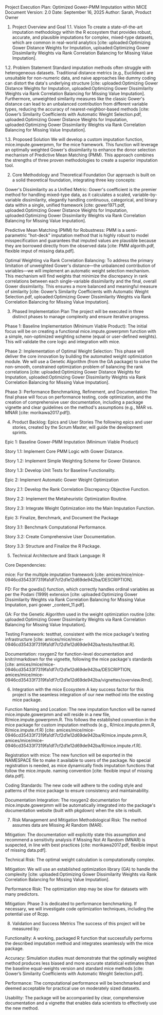 Project Execution Plan: Optimized Gower-PMM Imputation within MICE
Document Version: 2.0
Date: September 16, 2025
Author: Sarah, Product Owner

1. Project Overview and Goal
1.1. Vision
To create a state-of-the-art imputation methodology within the R ecosystem that provides robust, accurate, and plausible imputations for complex, mixed-type datasets, which are common in real-world analytics [cite: uploaded:Optimizing Gower Distance Weights for Imputation, uploaded:Optimizing Gower Dissimilarity Weights via Rank Correlation Balancing for Missing Value Imputation].

1.2. Problem Statement
Standard imputation methods often struggle with heterogeneous datasets. Traditional distance metrics (e.g., Euclidean) are unsuitable for non-numeric data, and naive approaches like dummy coding can distort the data's underlying structure [cite: uploaded:Optimizing Gower Distance Weights for Imputation, uploaded:Optimizing Gower Dissimilarity Weights via Rank Correlation Balancing for Missing Value Imputation]. Furthermore, unweighted similarity measures like the classic Gower's distance can lead to an unbalanced contribution from different variable types, reducing the accuracy of nearest-neighbor-based methods [cite: Gower’s Similarity Coefficients with Automatic Weight Selection.pdf, uploaded:Optimizing Gower Distance Weights for Imputation, uploaded:Optimizing Gower Dissimilarity Weights via Rank Correlation Balancing for Missing Value Imputation].

1.3. Proposed Solution
We will develop a custom imputation function, mice.impute.gowerpmm, for the mice framework. This function will leverage an optimally weighted Gower's dissimilarity to enhance the donor selection mechanism of Predictive Mean Matching (PMM). This approach combines the strengths of three proven methodologies to create a superior imputation tool.

2. Core Methodology and Theoretical Foundation
Our approach is built on a solid theoretical foundation, integrating three key concepts:

Gower's Dissimilarity as a Unified Metric: Gower's coefficient is the premier method for handling mixed-type data, as it calculates a scaled, variable-by-variable dissimilarity, elegantly handling continuous, categorical, and binary data within a single, unified framework [cite: gower1971.pdf, uploaded:Optimizing Gower Distance Weights for Imputation, uploaded:Optimizing Gower Dissimilarity Weights via Rank Correlation Balancing for Missing Value Imputation].

Predictive Mean Matching (PMM) for Robustness: PMM is a semi-parametric "hot-deck" imputation method that is highly robust to model misspecification and guarantees that imputed values are plausible because they are borrowed directly from the observed data [cite: PMM algorith.pdf, flexible imput of missing data.pdf].

Optimal Weighting via Rank Correlation Balancing: To address the primary limitation of unweighted Gower's distance—the unbalanced contribution of variables—we will implement an automatic weight selection mechanism. This mechanism will find weights that minimize the discrepancy in rank correlations between each single-variable dissimilarity and the final, overall Gower dissimilarity. This ensures a more balanced and meaningful measure of similarity [cite: Gower’s Similarity Coefficients with Automatic Weight Selection.pdf, uploaded:Optimizing Gower Dissimilarity Weights via Rank Correlation Balancing for Missing Value Imputation].

3. Phased Implementation Plan
The project will be executed in three distinct phases to manage complexity and ensure iterative progress.

Phase 1: Baseline Implementation (Minimum Viable Product): The initial focus will be on creating a functional mice.impute.gowerpmm function with a simple, non-optimized weighting scheme (equal or user-defined weights). This will validate the core logic and integration with mice.

Phase 2: Implementation of Optimal Weight Selection: This phase will deliver the core innovation by building the automated weight optimization module. We will use a Genetic Algorithm (from the GA package) to solve the non-smooth, constrained optimization problem of balancing the rank correlations [cite: uploaded:Optimizing Gower Distance Weights for Imputation, uploaded:Optimizing Gower Dissimilarity Weights via Rank Correlation Balancing for Missing Value Imputation].

Phase 3: Performance Benchmarking, Refinement, and Documentation: The final phase will focus on performance testing, code optimization, and the creation of comprehensive user documentation, including a package vignette and clear guidelines on the method's assumptions (e.g., MAR vs. MNAR [cite: morikawa2017.pdf]).

4. Product Backlog: Epics and User Stories
The following epics and user stories, created by the Scrum Master, will guide the development sprints.

Epic 1: Baseline Gower-PMM Imputation (Minimum Viable Product)

Story 1.1: Implement Core PMM Logic with Gower Distance.

Story 1.2: Implement Simple Weighting Scheme for Gower Distance.

Story 1.3: Develop Unit Tests for Baseline Functionality.

Epic 2: Implement Automatic Gower Weight Optimization

Story 2.1: Develop the Rank Correlation Discrepancy Objective Function.

Story 2.2: Implement the Metaheuristic Optimization Routine.

Story 2.3: Integrate Weight Optimization into the Main Imputation Function.

Epic 3: Finalize, Benchmark, and Document the Package

Story 3.1: Benchmark Computational Performance.

Story 3.2: Create Comprehensive User Documentation.

Story 3.3: Structure and Finalize the R Package.

5. Technical Architecture and Stack
Language: R

Core Dependencies:

mice: For the multiple imputation framework [cite: amices/mice/mice-0946cd35433f7319fa1df7cf2d1e12d69de942ba/DESCRIPTION].

FD: For the gowdis() function, which correctly handles ordinal variables as per the Podani (1999) extension [cite: uploaded:Optimizing Gower Dissimilarity Weights via Rank Correlation Balancing for Missing Value Imputation, pani gower _content_11.pdf].

GA: For the Genetic Algorithm used in the weight optimization routine [cite: uploaded:Optimizing Gower Dissimilarity Weights via Rank Correlation Balancing for Missing Value Imputation].

Testing Framework: testthat, consistent with the mice package's testing infrastructure [cite: amices/mice/mice-0946cd35433f7319fa1df7cf2d1e12d69de942ba/tests/testthat.R].

Documentation: roxygen2 for function-level documentation and knitr/rmarkdown for the vignette, following the mice package's standards [cite: amices/mice/mice-0946cd35433f7319fa1df7cf2d1e12d69de942ba/DESCRIPTION, amices/mice/mice-0946cd35433f7319fa1df7cf2d1e12d69de942ba/vignettes/overview.Rmd].

6. Integration with the mice Ecosystem
A key success factor for this project is the seamless integration of our new method into the existing mice package.

Function Naming and Location: The new imputation function will be named mice.impute.gowerpmm and will reside in a new file, R/mice.impute.gowerpmm.R. This follows the established convention in the mice package for custom imputation methods (e.g., R/mice.impute.pmm.R, R/mice.impute.rf.R) [cite: amices/mice/mice-0946cd35433f7319fa1df7cf2d1e12d69de942ba/R/mice.impute.pmm.R, amices/mice/mice-0946cd35433f7319fa1df7cf2d1e12d69de942ba/R/mice.impute.rf.R].

Registration with mice: The new function will be exported in the NAMESPACE file to make it available to users of the package. No special registration is needed, as mice dynamically finds imputation functions that follow the mice.impute. naming convention [cite: flexible imput of missing data.pdf].

Coding Standards: The new code will adhere to the coding style and patterns of the mice package to ensure consistency and maintainability.

Documentation Integration: The roxygen2 documentation for mice.impute.gowerpmm will be automatically integrated into the package's documentation website (built with pkgdown) when the site is rebuilt.

7. Risk Management and Mitigation
Methodological Risk: The method assumes data are Missing At Random (MAR).

Mitigation: The documentation will explicitly state this assumption and recommend a sensitivity analysis if Missing Not At Random (MNAR) is suspected, in line with best practices [cite: morikawa2017.pdf, flexible imput of missing data.pdf].

Technical Risk: The optimal weight calculation is computationally complex.

Mitigation: We will use an established optimization library (GA) to handle the complexity [cite: uploaded:Optimizing Gower Dissimilarity Weights via Rank Correlation Balancing for Missing Value Imputation].

Performance Risk: The optimization step may be slow for datasets with many predictors.

Mitigation: Phase 3 is dedicated to performance benchmarking. If necessary, we will investigate code optimization techniques, including the potential use of Rcpp.

8. Validation and Success Metrics
The success of this project will be measured by:

Functionality: A working, packaged R function that successfully performs the described imputation method and integrates seamlessly with the mice package.

Accuracy: Simulation studies must demonstrate that the optimally weighted method produces less biased and more accurate statistical estimates than the baseline equal-weights version and standard mice methods [cite: Gower’s Similarity Coefficients with Automatic Weight Selection.pdf].

Performance: The computational performance will be benchmarked and deemed acceptable for practical use on moderately sized datasets.

Usability: The package will be accompanied by clear, comprehensive documentation and a vignette that enables data scientists to effectively use the new method.